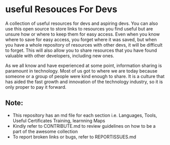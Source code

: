 # useful Resouces For Devs

A collection of useful resources for devs and aspiring devs. You can also use this open source to store links to resources you find useful but are unsure how or where to keep them for easy access. Even when you know where to save for easy access, you forget where it was saved, but when you have a whole repository of resources with other devs, it will be difficult to forget. This will also allow you to share resources that you have found valuable with other developers, including new ones.

As we all know and have experienced at some point, information sharing is paramount in technology. Most of us got to where we are today because someone or a group of people were kind enough to share. It is a culture that has aided the fast growth and innovation of the technology industry, so it is only proper to pay it forward.

## Note:
- This repository has an md file for each section i.e. Languages, Tools, Useful Certificates Training, learnning Maps 
- Kindly refer to CONTRIBUTE.md to review guidelines on how to be a part of the awesome collection
- To report broken links or bugs, refer to REPORTISSUES.md
